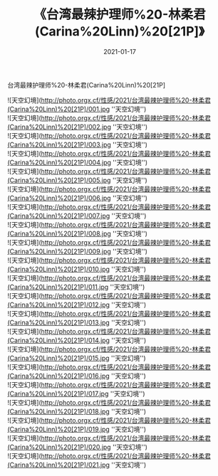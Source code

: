﻿---
layout: post
title: 《台湾最辣护理师%20-林柔君(Carina%20Linn)%20[21P]》
date: 2021-01-17
img: http://photo.orgx.cf/性感/2021/台湾最辣护理师%20-林柔君(Carina%20Linn)%20[21P]/000.jpg
tags: [美女,性感,泳衣]
---

台湾最辣护理师%20-林柔君(Carina%20Linn)%20[21P]



![天空幻境](http://photo.orgx.cf/性感/2021/台湾最辣护理师%20-林柔君(Carina%20Linn)%20[21P]/001.jpg ''天空幻境'')<br>
![天空幻境](http://photo.orgx.cf/性感/2021/台湾最辣护理师%20-林柔君(Carina%20Linn)%20[21P]/002.jpg ''天空幻境'')<br>
![天空幻境](http://photo.orgx.cf/性感/2021/台湾最辣护理师%20-林柔君(Carina%20Linn)%20[21P]/003.jpg ''天空幻境'')<br>
![天空幻境](http://photo.orgx.cf/性感/2021/台湾最辣护理师%20-林柔君(Carina%20Linn)%20[21P]/004.jpg ''天空幻境'')<br>
![天空幻境](http://photo.orgx.cf/性感/2021/台湾最辣护理师%20-林柔君(Carina%20Linn)%20[21P]/005.jpg ''天空幻境'')<br>
![天空幻境](http://photo.orgx.cf/性感/2021/台湾最辣护理师%20-林柔君(Carina%20Linn)%20[21P]/006.jpg ''天空幻境'')<br>
![天空幻境](http://photo.orgx.cf/性感/2021/台湾最辣护理师%20-林柔君(Carina%20Linn)%20[21P]/007.jpg ''天空幻境'')<br>
![天空幻境](http://photo.orgx.cf/性感/2021/台湾最辣护理师%20-林柔君(Carina%20Linn)%20[21P]/008.jpg ''天空幻境'')<br>
![天空幻境](http://photo.orgx.cf/性感/2021/台湾最辣护理师%20-林柔君(Carina%20Linn)%20[21P]/009.jpg ''天空幻境'')<br>
![天空幻境](http://photo.orgx.cf/性感/2021/台湾最辣护理师%20-林柔君(Carina%20Linn)%20[21P]/010.jpg ''天空幻境'')<br>
![天空幻境](http://photo.orgx.cf/性感/2021/台湾最辣护理师%20-林柔君(Carina%20Linn)%20[21P]/011.jpg ''天空幻境'')<br>
![天空幻境](http://photo.orgx.cf/性感/2021/台湾最辣护理师%20-林柔君(Carina%20Linn)%20[21P]/012.jpg ''天空幻境'')<br>
![天空幻境](http://photo.orgx.cf/性感/2021/台湾最辣护理师%20-林柔君(Carina%20Linn)%20[21P]/013.jpg ''天空幻境'')<br>
![天空幻境](http://photo.orgx.cf/性感/2021/台湾最辣护理师%20-林柔君(Carina%20Linn)%20[21P]/014.jpg ''天空幻境'')<br>
![天空幻境](http://photo.orgx.cf/性感/2021/台湾最辣护理师%20-林柔君(Carina%20Linn)%20[21P]/015.jpg ''天空幻境'')<br>
![天空幻境](http://photo.orgx.cf/性感/2021/台湾最辣护理师%20-林柔君(Carina%20Linn)%20[21P]/016.jpg ''天空幻境'')<br>
![天空幻境](http://photo.orgx.cf/性感/2021/台湾最辣护理师%20-林柔君(Carina%20Linn)%20[21P]/017.jpg ''天空幻境'')<br>
![天空幻境](http://photo.orgx.cf/性感/2021/台湾最辣护理师%20-林柔君(Carina%20Linn)%20[21P]/018.jpg ''天空幻境'')<br>
![天空幻境](http://photo.orgx.cf/性感/2021/台湾最辣护理师%20-林柔君(Carina%20Linn)%20[21P]/019.jpg ''天空幻境'')<br>
![天空幻境](http://photo.orgx.cf/性感/2021/台湾最辣护理师%20-林柔君(Carina%20Linn)%20[21P]/020.jpg ''天空幻境'')<br>
![天空幻境](http://photo.orgx.cf/性感/2021/台湾最辣护理师%20-林柔君(Carina%20Linn)%20[21P]/021.jpg ''天空幻境'')<br>